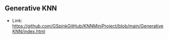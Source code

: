 ## Generative KNN
* Link: https://github.com/GSpinkGitHub/KNNMiniProject/blob/main/GenerativeKNN/index.html
